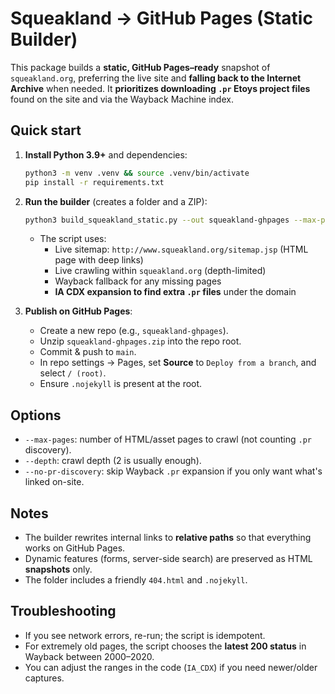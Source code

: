 # Squeakland → GitHub Pages (Static Builder)

This package builds a **static, GitHub Pages–ready** snapshot of `squeakland.org`, preferring the live site and **falling back to the Internet Archive** when needed. It **prioritizes downloading `.pr` Etoys project files** found on the site and via the Wayback Machine index.

## Quick start

1. **Install Python 3.9+** and dependencies:
   ```bash
   python3 -m venv .venv && source .venv/bin/activate
   pip install -r requirements.txt
   ```

2. **Run the builder** (creates a folder and a ZIP):
   ```bash
   python3 build_squeakland_static.py --out squeakland-ghpages --max-pages 2000 --depth 2
   ```

   - The script uses:
     - Live sitemap: `http://www.squeakland.org/sitemap.jsp` (HTML page with deep links)
     - Live crawling within `squeakland.org` (depth-limited)
     - Wayback fallback for any missing pages
     - **IA CDX expansion to find extra `.pr` files** under the domain

3. **Publish on GitHub Pages**:
   - Create a new repo (e.g., `squeakland-ghpages`).
   - Unzip `squeakland-ghpages.zip` into the repo root.
   - Commit & push to `main`.
   - In repo settings → Pages, set **Source** to `Deploy from a branch`, and select `/ (root)`.
   - Ensure `.nojekyll` is present at the root.

## Options

- `--max-pages`: number of HTML/asset pages to crawl (not counting `.pr` discovery).
- `--depth`: crawl depth (2 is usually enough).
- `--no-pr-discovery`: skip Wayback `.pr` expansion if you only want what's linked on-site.

## Notes

- The builder rewrites internal links to **relative paths** so that everything works on GitHub Pages.
- Dynamic features (forms, server-side search) are preserved as HTML **snapshots** only.
- The folder includes a friendly `404.html` and `.nojekyll`.

## Troubleshooting

- If you see network errors, re-run; the script is idempotent.
- For extremely old pages, the script chooses the **latest 200 status** in Wayback between 2000–2020.
- You can adjust the ranges in the code (`IA_CDX`) if you need newer/older captures.
